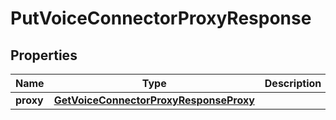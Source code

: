 

# PutVoiceConnectorProxyResponse


## Properties

| Name | Type | Description | Notes |
|------------ | ------------- | ------------- | -------------|
|**proxy** | [**GetVoiceConnectorProxyResponseProxy**](GetVoiceConnectorProxyResponseProxy.md) |  |  [optional] |



